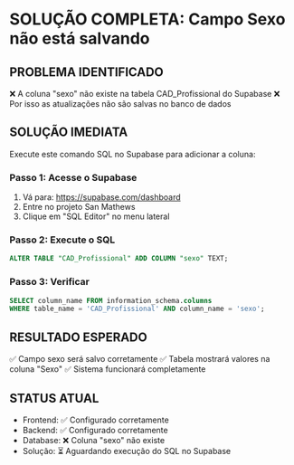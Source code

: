 # SOLUÇÃO COMPLETA: Campo Sexo não está salvando

## PROBLEMA IDENTIFICADO
❌ A coluna "sexo" não existe na tabela CAD_Profissional do Supabase
❌ Por isso as atualizações não são salvas no banco de dados

## SOLUÇÃO IMEDIATA
Execute este comando SQL no Supabase para adicionar a coluna:

### Passo 1: Acesse o Supabase
1. Vá para: https://supabase.com/dashboard
2. Entre no projeto San Mathews 
3. Clique em "SQL Editor" no menu lateral

### Passo 2: Execute o SQL
```sql
ALTER TABLE "CAD_Profissional" ADD COLUMN "sexo" TEXT;
```

### Passo 3: Verificar
```sql
SELECT column_name FROM information_schema.columns 
WHERE table_name = 'CAD_Profissional' AND column_name = 'sexo';
```

## RESULTADO ESPERADO
✅ Campo sexo será salvo corretamente
✅ Tabela mostrará valores na coluna "Sexo"
✅ Sistema funcionará completamente

## STATUS ATUAL
- Frontend: ✅ Configurado corretamente
- Backend: ✅ Configurado corretamente  
- Database: ❌ Coluna "sexo" não existe
- Solução: ⏳ Aguardando execução do SQL no Supabase